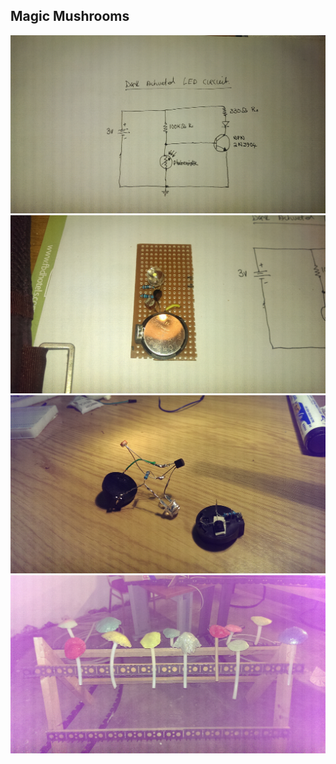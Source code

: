 ## Magic Mushrooms

![Diagram](1.jpg)
![Prototype](2.jpg)
![Prototype Iterations](3.jpg)
![Building the mushrooms](4.jpg)
